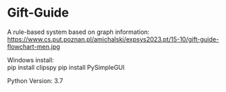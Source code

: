 # Gift-Guide

A rule-based system based on graph information:<br/>
https://www.cs.put.poznan.pl/amichalski/expsys2023.pt/15-10/gift-guide-flowchart-men.jpg

Windows install:<br/>
pip install clipspy
pip install PySimpleGUI

Python Version: 3.7
